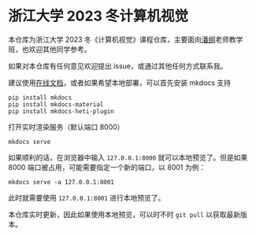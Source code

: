 # 浙江大学 2023 冬计算机视觉
本仓库为浙江大学 2023 冬《计算机视觉》课程仓库，主要面向[潘纲](https://person.zju.edu.cn/gpan)老师教学班，也欢迎其他同学参考。

如果对本仓库有任何意见欢迎提出 issue，或通过其他任何方式联系我。

建议使用[在线文档](https://zhoutimemachine.github.io/2023_CV/)，或者如果希望本地部署，可以首先安装 mkdocs 支持
```
pip install mkdocs
pip install mkdocs-material
pip install mkdocs-heti-plugin
```

打开实时渲染服务（默认端口 8000）
```
mkdocs serve
```

如果顺利的话，在浏览器中输入 `127.0.0.1:8000` 就可以本地预览了。但是如果 8000 端口被占用，可能需要指定一个新的端口，以 8001 为例：
```
mkdocs serve -a 127.0.0.1:8001
```

此时就需要使用 `127.0.0.1:8001` 进行本地预览了。

本仓库实时更新，因此如果使用本地预览，可以时不时 `git pull` 以获取最新版本。